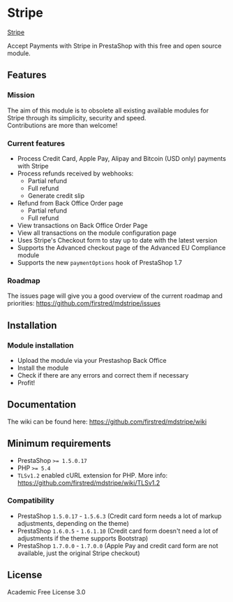 # Stripe
[Stripe](/views/img/stripebtnlogo.png)

Accept Payments with Stripe in PrestaShop with this free and open source module.

## Features
### Mission
The aim of this module is to obsolete all existing available modules for Stripe through its simplicity, security and speed.  
Contributions are more than welcome!

### Current features
- Process Credit Card, Apple Pay, Alipay and Bitcoin (USD only) payments with Stripe
- Process refunds received by webhooks:
    - Partial refund
    - Full refund
    - Generate credit slip
- Refund from Back Office Order page
    - Partial refund
    - Full refund
- View transactions on Back Office Order Page
- View all transactions on the module configuration page
- Uses Stripe's Checkout form to stay up to date with the latest version
- Supports the Advanced checkout page of the Advanced EU Compliance module
- Supports the new `paymentOptions` hook of PrestaShop 1.7

### Roadmap
The issues page will give you a good overview of the current roadmap and priorities:
https://github.com/firstred/mdstripe/issues

## Installation
### Module installation
- Upload the module via your Prestashop Back Office
- Install the module
- Check if there are any errors and correct them if necessary
- Profit!

## Documentation
The wiki can be found here: https://github.com/firstred/mdstripe/wiki

## Minimum requirements
- PrestaShop `>= 1.5.0.17`
- PHP `>= 5.4`
- `TLSv1.2` enabled cURL extension for PHP. More info: https://github.com/firstred/mdstripe/wiki/TLSv1.2

### Compatibility
- PrestaShop `1.5.0.17` - `1.5.6.3` (Credit card form needs a lot of markup adjustments, depending on the theme)
- PrestaShop `1.6.0.5` - `1.6.1.10` (Credit card form doesn't need a lot of adjustments if the theme supports Bootstrap)
- PrestaShop `1.7.0.0` - `1.7.0.0` (Apple Pay and credit card form are not available, just the original Stripe checkout)

## License
Academic Free License 3.0
